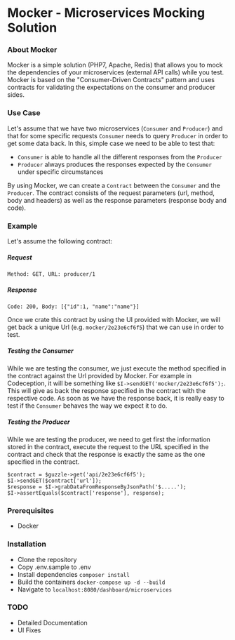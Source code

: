 Mocker - Microservices Mocking Solution
=======================================

### About Mocker

Mocker is a simple solution (PHP7, Apache, Redis) that allows you to  mock the dependencies of your 
microservices (external API calls) while you test. 
Mocker is based on the "Consumer-Driven Contracts" pattern and uses contracts for
validating the expectations on the consumer and producer sides.

### Use Case

Let's assume that we have two microservices (`Consumer` and `Producer`) 
and that for some specific requests `Consumer` needs to query `Producer` in order 
to get some data back.
In this, simple case we need to be able to test that:
- `Consumer` is able to handle all the different responses from the `Producer`
- `Producer` always produces the responses expected by the `Consumer` under specific circumstances

By using Mocker, we can create a `Contract` between the `Consumer` and the `Producer`. 
The contract consists of the request parameters (url, method, body and headers) as well
as the response parameters (response body and code).

### Example

Let's assume the following contract:
##### Request
```
Method: GET, URL: producer/1
```

##### Response
```
Code: 200, Body: [{"id":1, "name":"name"}]
```
Once we crate this contract by using the UI provided with Mocker, we will 
get back a unique Url (e.g. `mocker/2e23e6cf6f5`) 
that we can use in order to test.

##### Testing the Consumer

While we are testing the consumer, we just execute the method specified in the 
contract against the Url provided by Mocker. For example in Codeception, it will
be something like `$I->sendGET('mocker/2e23e6cf6f5');`. 
This will give as back the response specified in the contract with the respective code.
As soon as we have the response back, it is really easy to test if the `Consumer` behaves
the way we expect it to do.

##### Testing the Producer

While we are testing the producer, we need to get first the information stored in the contract,
execute the request to the URL specified in the contract and check that the response is exactly the 
same as the one specified in the contract.
```
$contract = $guzzle->get('api/2e23e6cf6f5');
$I->sendGET($contract['url']);
$response = $I->grabDataFromResponseByJsonPath('$.....');
$I->assertEquals($contract['response'], response);
```

### Prerequisites 

- Docker

### Installation

- Clone the repository
- Copy .env.sample to .env
- Install dependencies `composer install`
- Build the containers `docker-compose up -d --build`
- Navigate to `localhost:8080/dashboard/microservices`

### TODO

- Detailed Documentation
- UI Fixes